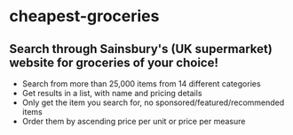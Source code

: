# cheapest-groceries
<h2>Search through Sainsbury's (UK supermarket) website for groceries of your choice!</h2>

<ul>
  <li>Search from more than 25,000 items from 14 different categories</li>
<li>Get results in a list, with name and pricing details</li>
<li>Only get the item you search for, no sponsored/featured/recommended items</li>
<li>Order them by ascending price per unit or price per measure</li>
</ul>


